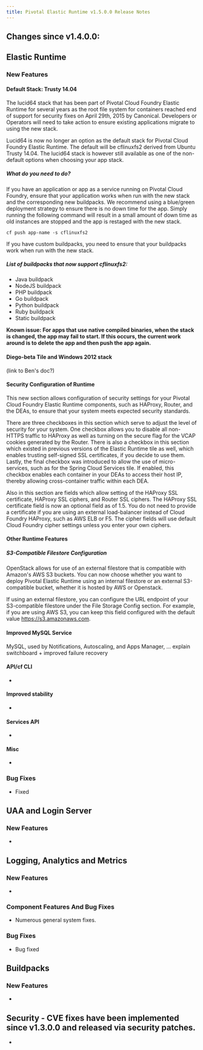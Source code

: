 ```yaml
---
title: Pivotal Elastic Runtime v1.5.0.0 Release Notes
---
```


## Changes since v1.4.0.0:

## Elastic Runtime

### New Features

#### Default Stack: Trusty 14.04

The lucid64 stack that has been part of Pivotal Cloud Foundry Elastic Runtime for several years as the root file system for containers reached end of support for security fixes on April 29th, 2015 by Canonical. Developers or Operators will need to take action to ensure existing applications migrate to using the new stack.

Lucid64 is now no longer an option as the default stack for Pivotal Cloud Foundry Elastic Runtime. The default will be cflinuxfs2 derived from Ubuntu Trusty 14.04. The lucid64 stack is however still available as one of the non-default options when choosing your app stack.

##### What do you need to do?

If you have an application or app as a service running on Pivotal Cloud Foundry, ensure that your application works when run with the new stack and the corresponding new buildpacks. We recommend using a blue/green deployment strategy to ensure there is no down time for the app. Simply running the following command will result in a small amount of down time as old instances are stopped and the app is restaged with the new stack.

	cf push app-name -s cflinuxfs2

If you have custom buildpacks, you need to ensure that your buildpacks work when run with the new stack.

##### List of buildpacks that now support cflinuxfs2:

* Java buildpack
* NodeJS buildpack
* PHP buildpack
* Go buildpack
* Python buildpack
* Ruby buildpack
* Static buildpack

<b>Known issue: For apps that use native compiled binaries, when the stack is changed, the app may fail to start. If this occurs, the current work around is to delete the app and then push the app again.</b>

#### Diego-beta Tile and Windows 2012 stack 

(link to Ben's doc?)

#### Security Configuration of Runtime

This new section allows configuration of security settings for your Pivotal Cloud Foundry Elastic Runtime components, such as HAProxy, Router, and the DEAs, to ensure that your system meets expected security standards.

There are three checkboxes in this section which serve to adjust the level of security for your system. One checkbox allows you to disable all non-HTTPS traffic to HAProxy as well as turning on the secure flag for the VCAP cookies generated by the Router. There is also a checkbox in this section which existed in previous versions of the Elastic Runtime tile as well, which enables trusting self-signed SSL certificates, if you decide to use them. Lastly, the final checkbox was introduced to allow the use of micro-services, such as for the Spring Cloud Services tile. If enabled, this checkbox enables each container in your DEAs to access their host IP, thereby allowing cross-container traffic within each DEA.

Also in this section are fields which allow setting of the HAProxy SSL certificate, HAProxy SSL ciphers, and Router SSL ciphers. The HAProxy SSL certificate field is now an optional field as of 1.5. You do not need to provide a certificate if you are using an external load-balancer instead of Cloud Foundry HAProxy, such as AWS ELB or F5. The cipher fields will use default Cloud Foundry cipher settings unless you enter your own ciphers.

#### Other Runtime Features

##### S3-Compatible Filestore Configuration

OpenStack allows for use of an external filestore that is compatible with Amazon's AWS S3 buckets. You can now choose whether you want to deploy Pivotal Elastic Runtime using an internal filestore or an external S3-compatible bucket, whether it is hosted by AWS or Openstack.

If using an external filestore, you can configure the URL endpoint of your S3-compatible filestore under the File Storage Config section. For example, if you are using AWS S3, you can keep this field configured with the default value https://s3.amazonaws.com.

#### Improved MySQL Service
MySQL, used by Notifications, Autoscaling, and Apps Manager, ... explain switchboard + improved failure recovery

#### API/cf CLI
* 

#### Improved stability
* 

#### Services API
* 

#### Misc
* 

### Bug Fixes
* Fixed 

## UAA and Login Server
### New Features
* 

## Logging, Analytics and Metrics
### New Features

* 

### Component Features And Bug Fixes
* Numerous general system fixes.

### Bug Fixes

* Bug fixed 

## Buildpacks

### New Features

* 

## Security - CVE fixes have been implemented since v1.3.0.0 and released via security patches.

* 

